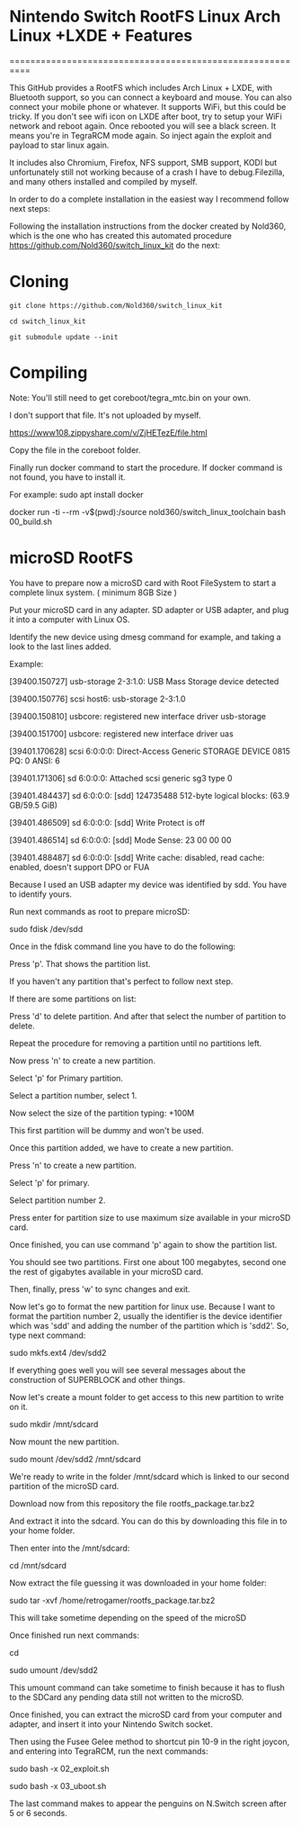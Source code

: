# Nintendo Switch RootFS Linux Arch Linux +LXDE + Features
==========================================================

This GitHub provides a RootFS which includes Arch Linux + LXDE, with Bluetooth support, so you can connect a keyboard and mouse. You can also connect your mobile phone or whatever. It supports WiFi, but this could be tricky. If you don't see wifi icon on LXDE after boot, try to setup your WiFi network and reboot again. Once rebooted you will see a black screen. It means you're in TegraRCM mode again. So inject again the exploit and payload to star linux again.

It includes also Chromium, Firefox, NFS support, SMB support, KODI but unfortunately still not working because of a crash I have to debug.Filezilla, and many others installed and compiled by myself.

In order to do a complete installation in the easiest way I recommend follow next steps:

Following the installation instructions from the docker created by Nold360, which is the one who has created this automated procedure https://github.com/Nold360/switch_linux_kit do the next:

Cloning
=======

```
git clone https://github.com/Nold360/switch_linux_kit

cd switch_linux_kit

git submodule update --init
```

Compiling
=========

Note: You'll still need to get coreboot/tegra_mtc.bin on your own.

I don't support that file. It's not uploaded by myself.

https://www108.zippyshare.com/v/ZjHETezE/file.html

Copy the file in the coreboot folder.

Finally run docker command to start the procedure. If docker command is not found, you have to install it.

For example: sudo apt install docker

docker run -ti --rm -v$(pwd):/source nold360/switch_linux_toolchain bash 00_build.sh

microSD RootFS
==============

You have to prepare now a microSD card with Root FileSystem to start a complete linux system. ( minimum 8GB Size )

Put your microSD card in any adapter. SD adapter or USB adapter, and plug it into a computer with Linux OS.

Identify the new device using dmesg command for example, and taking a look to the last lines added.

Example:

[39400.150727] usb-storage 2-3:1.0: USB Mass Storage device detected

[39400.150776] scsi host6: usb-storage 2-3:1.0

[39400.150810] usbcore: registered new interface driver usb-storage

[39400.151700] usbcore: registered new interface driver uas

[39401.170628] scsi 6:0:0:0: Direct-Access     Generic  STORAGE DEVICE   0815 PQ: 0 ANSI: 6

[39401.171306] sd 6:0:0:0: Attached scsi generic sg3 type 0

[39401.484437] sd 6:0:0:0: [sdd] 124735488 512-byte logical blocks: (63.9 GB/59.5 GiB)

[39401.486509] sd 6:0:0:0: [sdd] Write Protect is off

[39401.486514] sd 6:0:0:0: [sdd] Mode Sense: 23 00 00 00

[39401.488487] sd 6:0:0:0: [sdd] Write cache: disabled, read cache: enabled, doesn't support DPO or FUA

Because I used an USB adapter my device was identified by sdd. You have to identify yours.

Run next commands as root to prepare microSD:

sudo fdisk /dev/sdd

Once in the fdisk command line you have to do the following:

Press 'p'. That shows the partition list.

If you haven't any partition that's perfect to follow next step.

If there are some partitions on list:

Press 'd' to delete partition. And after that select the number of partition to delete.

Repeat the procedure for removing a partition until no partitions left.

Now press 'n' to create a new partition.

Select 'p' for Primary partition.

Select a partition number, select 1.

Now select the size of the partition typing: +100M

This first partition will be dummy and won't be used.

Once this partition added, we have to create a new partition.

Press 'n' to create a new partition.

Select 'p' for primary.

Select partition number 2.

Press enter for partition size to use maximum size available in your microSD card.

Once finished, you can use command 'p' again to show the partition list.

You should see two partitions. First one about 100 megabytes, second one the rest of gigabytes available in your microSD card.

Then, finally, press 'w' to sync changes and exit.

Now let's go to format the new partition for linux use. Because I want to format the partition number 2, usually the identifier is the device identifier which was 'sdd' and adding the number of the partition which is 'sdd2'. So, type next command:

sudo mkfs.ext4 /dev/sdd2

If everything goes well you will see several messages about the construction of SUPERBLOCK and other things.

Now let's create a mount folder to get access to this new partition to write on it.

sudo mkdir /mnt/sdcard

Now mount the new partition.

sudo mount /dev/sdd2 /mnt/sdcard

We're ready to write in the folder /mnt/sdcard which is linked to our second partition of the microSD card.

Download now from this repository the file rootfs_package.tar.bz2

And extract it into the sdcard. You can do this by downloading this file in to your home folder.

Then enter into the /mnt/sdcard:

cd /mnt/sdcard

Now extract the file guessing it was downloaded in your home folder:

sudo tar -xvf /home/retrogamer/rootfs_package.tar.bz2

This will take sometime depending on the speed of the microSD

Once finished run next commands:

cd

sudo umount /dev/sdd2

This umount command can take sometime to finish because it has to flush to the SDCard any pending data still not written to the microSD.

Once finished, you can extract the microSD card from your computer and adapter, and insert it into your Nintendo Switch socket.

Then using the Fusee Gelee method to shortcut pin 10-9 in the right joycon, and entering into TegraRCM, run the next commands:

sudo bash -x 02_exploit.sh

sudo bash -x 03_uboot.sh

The last command makes to appear the penguins on N.Switch screen after 5 or 6 seconds.















